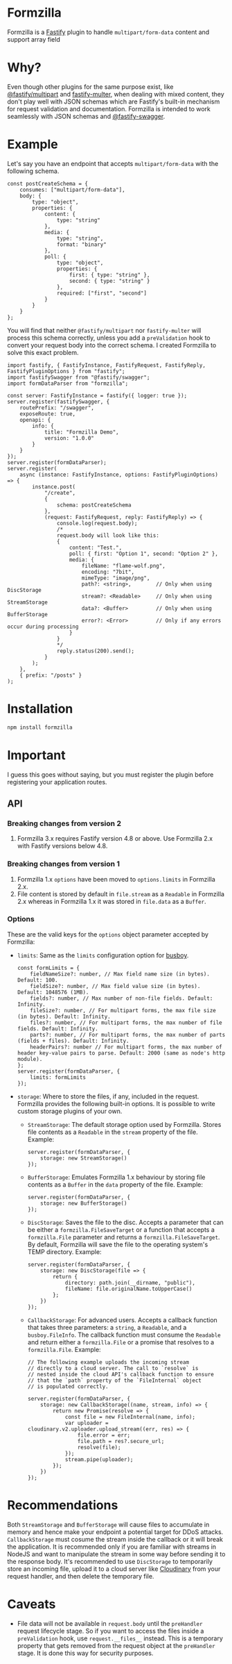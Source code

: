 # Formzilla

Formzilla is a [Fastify](http://fastify.io/) plugin to handle `multipart/form-data` content and support array field

# Why?

Even though other plugins for the same purpose exist, like [@fastify/multipart][1] and [fastify-multer][2], when dealing with mixed content, they don't play well with JSON schemas which are Fastify's built-in mechanism for request validation and documentation. Formzilla is intended to work seamlessly with JSON schemas and [@fastify-swagger][3].

# Example

Let's say you have an endpoint that accepts `multipart/form-data` with the following schema.

```tsx
const postCreateSchema = {
	consumes: ["multipart/form-data"],
	body: {
		type: "object",
		properties: {
			content: {
				type: "string"
			},
			media: {
				type: "string",
				format: "binary"
			},
			poll: {
				type: "object",
				properties: {
					first: { type: "string" },
					second: { type: "string" }
				},
				required: ["first", "second"]
			}
		}
	}
};
```

You will find that neither `@fastify/multipart` nor `fastify-multer` will process this schema correctly, unless you add a `preValidation` hook to convert your request body into the correct schema. I created Formzilla to solve this exact problem.

```tsx
import fastify, { FastifyInstance, FastifyRequest, FastifyReply, FastifyPluginOptions } from "fastify";
import fastifySwagger from "@fastify/swagger";
import formDataParser from "formzilla";

const server: FastifyInstance = fastify({ logger: true });
server.register(fastifySwagger, {
	routePrefix: "/swagger",
	exposeRoute: true,
	openapi: {
		info: {
			title: "Formzilla Demo",
			version: "1.0.0"
		}
	}
});
server.register(formDataParser);
server.register(
	async (instance: FastifyInstance, options: FastifyPluginOptions) => {
		instance.post(
			"/create",
			{
				schema: postCreateSchema
			},
			(request: FastifyRequest, reply: FastifyReply) => {
				console.log(request.body);
				/*
				request.body will look like this:
				{
					content: "Test.",
					poll: { first: "Option 1", second: "Option 2" },
					media: {
						fileName: "flame-wolf.png",
						encoding: "7bit",
						mimeType: "image/png",
						path?: <string>,		// Only when using DiscStorage
						stream?: <Readable>		// Only when using StreamStorage
						data?: <Buffer>			// Only when using BufferStorage
						error?: <Error>			// Only if any errors occur during processing
					}
				}
				*/
				reply.status(200).send();
			}
		);
	},
	{ prefix: "/posts" }
);
```

# Installation

```sh
npm install formzilla
```

# Important

I guess this goes without saying, but you must register the plugin before registering your application routes.

## API

### Breaking changes from version 2

1. Formzilla 3.x requires Fastify version 4.8 or above. Use Formzilla 2.x with Fastify versions below 4.8.

### Breaking changes from version 1

1. Formzilla 1.x `options` have been moved to `options.limits` in Formzilla 2.x.
2. File content is stored by default in `file.stream` as a `Readable` in Formzilla 2.x whereas in Formzilla 1.x it was stored in `file.data` as a `Buffer`.

### Options

These are the valid keys for the `options` object parameter accepted by Formzilla:

-   `limits`: Same as the `limits` configuration option for [busboy][4].

    ```tsx
    const formLimits = {
    	fieldNameSize?: number, // Max field name size (in bytes). Default: 100.
    	fieldSize?: number, // Max field value size (in bytes). Default: 1048576 (1MB).
    	fields?: number, // Max number of non-file fields. Default: Infinity.
    	fileSize?: number, // For multipart forms, the max file size (in bytes). Default: Infinity.
    	files?: number, // For multipart forms, the max number of file fields. Default: Infinity.
    	parts?: number, // For multipart forms, the max number of parts (fields + files). Default: Infinity.
    	headerPairs?: number // For multipart forms, the max number of header key-value pairs to parse. Default: 2000 (same as node's http module).
    };
    server.register(formDataParser, {
    	limits: formLimits
    });
    ```

-   `storage`: Where to store the files, if any, included in the request. Formzilla provides the following built-in options. It is possible to write custom storage plugins of your own.

    -   `StreamStorage`: The default storage option used by Formzilla. Stores file contents as a `Readable` in the `stream` property of the file. Example:
        ```tsx
        server.register(formDataParser, {
        	storage: new StreamStorage()
        });
        ```
    -   `BufferStorage`: Emulates Formzilla 1.x behaviour by storing file contents as a `Buffer` in the `data` property of the file. Example:
        ```tsx
        server.register(formDataParser, {
        	storage: new BufferStorage()
        });
        ```
    -   `DiscStorage`: Saves the file to the disc. Accepts a parameter that can be either a `formzilla.FileSaveTarget` or a function that accepts a `formzilla.File` parameter and returns a `formzilla.FileSaveTarget`. By default, Formzilla will save the file to the operating system's TEMP directory. Example:
        ```tsx
        server.register(formDataParser, {
        	storage: new DiscStorage(file => {
        		return {
        			directory: path.join(__dirname, "public"),
        			fileName: file.originalName.toUpperCase()
        		};
        	})
        });
        ```
    -   `CallbackStorage`: For advanced users. Accepts a callback function that takes three parameters: a `string`, a `Readable`, and a `busboy.FileInfo`. The callback function must consume the `Readable` and return either a `formzilla.File` or a promise that resolves to a `formzilla.File`. Example:

        ```tsx
        // The following example uploads the incoming stream
        // directly to a cloud server. The call to `resolve` is
        // nested inside the cloud API's callback function to ensure
        // that the `path` property of the `FileInternal` object
        // is populated correctly.

        server.register(formDataParser, {
        	storage: new CallbackStorage((name, stream, info) => {
        		return new Promise(resolve => {
        			const file = new FileInternal(name, info);
        			var uploader = cloudinary.v2.uploader.upload_stream((err, res) => {
        				file.error = err;
        				file.path = res?.secure_url;
        				resolve(file);
        			});
        			stream.pipe(uploader);
        		});
        	})
        });
        ```

# Recommendations

Both `StreamStorage` and `BufferStorage` will cause files to accumulate in memory and hence make your endpoint a potential target for DDoS attacks. `CallbackStorage` must cosume the stream inside the callback or it will break the application. It is recommended only if you are familiar with streams in NodeJS and want to manipulate the stream in some way before sending it to the response body. It's recommended to use `DiscStorage` to temporarily store an incoming file, upload it to a cloud server like [Cloudinary][5] from your request handler, and then delete the temporary file.

# Caveats

-   File data will not be available in `request.body` until the `preHandler` request lifecycle stage. So if you want to access the files inside a `preValidation` hook, use `request.__files__` instead. This is a temporary property that gets removed from the request object at the `preHandler` stage. It is done this way for security purposes.

[1]: https://github.com/fastify/fastify-multipart
[2]: https://github.com/fox1t/fastify-multer
[3]: https://github.com/fastify/fastify-swagger
[4]: https://github.com/mscdex/busboy
[5]: https://cloudinary.com